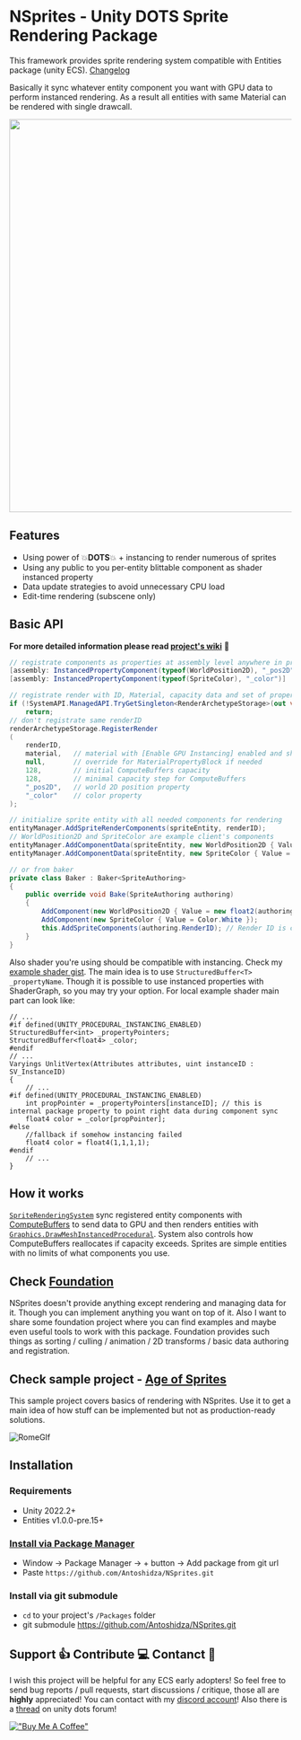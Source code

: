 # NSprites - Unity DOTS Sprite Rendering Package
This framework provides sprite rendering system compatible with Entities package (unity ECS). [Changelog](https://github.com/Antoshidza/NSprites/wiki/Changelog)

Basically it sync whatever entity component you want with GPU data to perform instanced rendering. As a result all entities with same Material can be rendered with single drawcall.

<img src="https://user-images.githubusercontent.com/19982288/203323912-3f0aec5a-543d-4145-bf8f-42e07af2d124.gif" width="700"/>

## Features
* Using power of :boom:**DOTS**:boom: + instancing to render numerous of sprites
* Using any public to you per-entity blittable component as shader instanced property
* Data update strategies to avoid unnecessary CPU load
* Edit-time rendering (subscene only)

## Basic API
**For more detailed information please read [project's wiki](https://github.com/Antoshidza/NSprites/wiki)** :blue_book:
```csharp
// registrate components as properties at assembly level anywhere in project
[assembly: InstancedPropertyComponent(typeof(WorldPosition2D), "_pos2D")]
[assembly: InstancedPropertyComponent(typeof(SpriteColor), "_color")]
```
```csharp
// registrate render with ID, Material, capacity data and set of properties
if (!SystemAPI.ManagedAPI.TryGetSingleton<RenderArchetypeStorage>(out var renderArchetypeStorage))
    return;
// don't registrate same renderID
renderArchetypeStorage.RegisterRender
(
    renderID,
    material,   // material with [Enable GPU Instancing] enabled and shader supporting instancing
    null,       // override for MaterialPropertyBlock if needed
    128,        // initial ComputeBuffers capacity
    128,        // minimal capacity step for ComputeBuffers
    "_pos2D",   // world 2D position property
    "_color"    // color property
);
```
```csharp
// initialize sprite entity with all needed components for rendering
entityManager.AddSpriteRenderComponents(spriteEntity, renderID);
// WorldPosition2D and SpriteColor are example client's components
entityManager.AddComponentData(spriteEntity, new WorldPosition2D { Value = /*your value here*/ });          
entityManager.AddComponentData(spriteEntity, new SpriteColor { Value = Color.White });

// or from baker
private class Baker : Baker<SpriteAuthoring>
{
    public override void Bake(SpriteAuthoring authoring)
    {
        AddComponent(new WorldPosition2D { Value = new float2(authoring.transform.position.x, authoring.transform.position.y) });
        AddComponent(new SpriteColor { Value = Color.White });
        this.AddSpriteComponents(authoring.RenderID); // Render ID is client defined unique per-render archetype int. You can define it manually or for example use Material's instance ID or whatever else.
    }
}
```
Also shader you're using should be compatible with instancing. Check my [example shader gist](https://gist.github.com/Antoshidza/387bf4a3a3efd62c8ca4267e800ad3bc). The main idea is to use `StructuredBuffer<T> _propertyName`. Though it is possible to use instanced properties with ShaderGraph, so you may try your option. For local example shader main part can look like:
```hlsl
// ...
#if defined(UNITY_PROCEDURAL_INSTANCING_ENABLED)
StructuredBuffer<int> _propertyPointers;
StructuredBuffer<float4> _color;
#endif
// ...
Varyings UnlitVertex(Attributes attributes, uint instanceID : SV_InstanceID)
{
    // ...    
#if defined(UNITY_PROCEDURAL_INSTANCING_ENABLED)
    int propPointer = _propertyPointers[instanceID]; // this is internal package property to point right data during component sync
    float4 color = _color[propPointer];
#else
    //fallback if somehow instancing failed
    float4 color = float4(1,1,1,1);
#endif
    // ...
}
```

## How it works
[`SpriteRenderingSystem`](https://github.com/Antoshidza/NSprites/blob/main/Rendering/Systems/SpriteRenderingSystem.cs) sync registered entity components with [ComputeBuffers](https://docs.unity3d.com/ScriptReference/ComputeBuffer.html) to send data to GPU and then renders entities with [`Graphics.DrawMeshInstancedProcedural`](https://docs.unity3d.com/ScriptReference/Graphics.DrawMeshInstancedProcedural.html). System also controls how ComputeBuffers reallocates if capacity exceeds. Sprites are simple entities with no limits of what components you use.

## Check [Foundation](https://github.com/Antoshidza/NSprites-Foundation)
NSprites doesn't provide anything except rendering and managing data for it. Though you can implement anything you want on top of it. Also I want to share some foundation project where you can find examples and maybe even useful tools to work with this package. Foundation provides such things as sorting / culling / animation / 2D transforms / basic data authoring and registration.

## Check sample project - [Age of Sprites](https://github.com/Antoshidza/Age-of-Sprites)
This sample project covers basics of rendering with NSprites. Use it to get a main idea of how stuff can be implemented but not as production-ready solutions.

![RomeGIf](https://user-images.githubusercontent.com/19982288/204523105-7cabb122-954c-4fb0-97bc-becb27d2d2b9.gif)

## Installation
### Requirements
* Unity 2022.2+
* Entities v1.0.0-pre.15+

### [Install via Package Manager](https://docs.unity3d.com/2021.3/Documentation/Manual/upm-ui-giturl.html)
* Window -> Package Manager -> + button -> Add package from git url
* Paste `https://github.com/Antoshidza/NSprites.git`
### Install via git submodule
* `cd` to your project's `/Packages` folder
* git submodule https://github.com/Antoshidza/NSprites.git

## Support :+1: Contribute :computer: Contanct :speech_balloon:
I wish this project will be helpful for any ECS early adopters! So feel free to send bug reports / pull requests, start discussions / critique, those all are **highly** appreciated!
You can contact with my [discord account](https://www.discordapp.com/users/219868910223228929)!
Also there is a [thread](https://forum.unity.com/threads/1-0-3-nsprites-sprite-rendering-package.1367463/) on unity dots forum!

[!["Buy Me A Coffee"](https://www.buymeacoffee.com/assets/img/custom_images/orange_img.png)](https://www.buymeacoffee.com/antoshidzamax)
